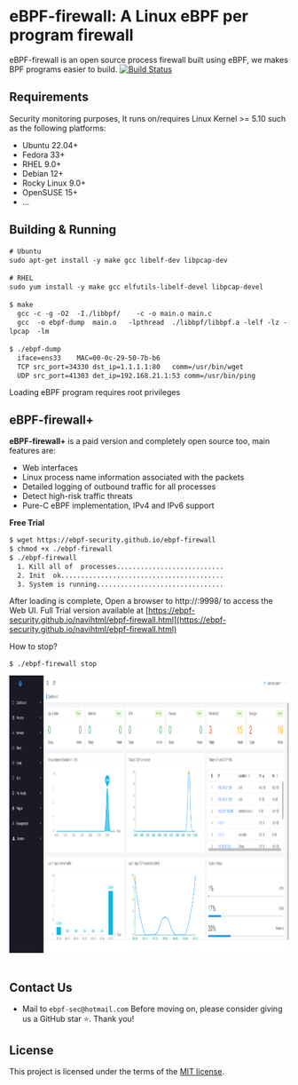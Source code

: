# eBPF-firewall: A Linux eBPF per program firewall
eBPF-firewall is an open source process firewall  built using eBPF, we makes BPF programs easier to build.
[![Build Status](https://drone.grafana.net/api/badges/grafana/beyla/status.svg?ref=refs/heads/main)](https://ebpf-security.github.io/navihtml/ebpf-dump.html)

## Requirements
Security monitoring purposes, It runs on/requires Linux Kernel >= 5.10 such as the following platforms:
* Ubuntu 22.04+
* Fedora 33+
* RHEL 9.0+
* Debian 12+
* Rocky Linux 9.0+
* OpenSUSE 15+
* ...

## Building & Running
```console
# Ubuntu
sudo apt-get install -y make gcc libelf-dev libpcap-dev

# RHEL
sudo yum install -y make gcc elfutils-libelf-devel libpcap-devel

$ make
  gcc -c -g -O2  -I./libbpf/    -c -o main.o main.c
  gcc  -o ebpf-dump  main.o   -lpthread  ./libbpf/libbpf.a -lelf -lz -lpcap  -lm

$ ./ebpf-dump 
  iface=ens33    MAC=00-0c-29-50-7b-b6 
  TCP src_port=34330 dst_ip=1.1.1.1:80   comm=/usr/bin/wget
  UDP src_port=41303 det_ip=192.168.21.1:53 comm=/usr/bin/ping
```
Loading eBPF program  requires root privileges 


## eBPF-firewall+
**eBPF-firewall+** is a paid version and completely open source too, main features are:
- Web interfaces
- Linux process name information associated with the packets
- Detailed logging of outbound traffic for all processes
- Detect high-risk traffic threats
- Pure-C eBPF implementation, IPv4 and IPv6 support

**Free Trial**

```console
$ wget https://ebpf-security.github.io/ebpf-firewall
$ chmod +x ./ebpf-firewall 
$ ./ebpf-firewall 
  1. Kill all of  processes...........................
  2. Init  ok.........................................
  3. System is running................................
```

After loading is complete, Open a browser to http://<host>:9998/ to access the Web UI.
Full Trial version available at [https://ebpf-security.github.io/navihtml/ebpf-firewall.html](https://ebpf-security.github.io/navihtml/ebpf-firewall.html)

How to stop?

```console
$ ./ebpf-firewall stop
```

<a href="https://github.com/ebpf-security/ebpf-security.github.io/blob/main/img/1.png"><img height="500" width="820" src="https://github.com/ebpf-security/ebpf-security.github.io/blob/main/img/1.png"></img></a>
&nbsp;


## Contact Us
* Mail to `ebpf-sec@hotmail.com`
Before moving on, please consider giving us a GitHub star ⭐️. Thank you!

## License
This project is licensed under the terms of the
[MIT license](/LICENSE).
